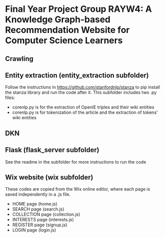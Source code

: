 # Final Year Project Group RAYW4: A Knowledge Graph-based Recommendation Website for Computer Science Learners

## Crawling

## Entity extraction (entity_extraction subfolder)
Follow the instructions in https://github.com/stanfordnlp/stanza to pip install the stanza library and run the code after it. This subfolder includes two .py files:
- corenlp.py is for the extraction of OpenIE triples and their wiki entities
- corenlp.py is for tokenization of the article and the extraction of tokens' wiki entities

## DKN

## Flask (flask_server subfolder)
See the readme in the subfolder for more instructions to run the code

## Wix website (wix subfolder)
These codes are copied from the Wix online editor, where each page is saved independently in a .js file. 
- HOME page (home.js)
- SEARCH page (search.js)
- COLLECTION page (collection.js)
- INTERESTS page (interests.js)
- REGISTER page (signup.js)
- LOGIN page (login.js)
